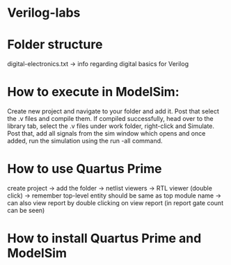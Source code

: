 # Verilog-labs

# Folder structure

digital-electronics.txt -> info regarding digital basics for Verilog

# How to execute in ModelSim:

Create new project and navigate to your folder and add it. Post that select the .v files and compile them. If compiled successfully, head over to the library tab, select the .v files under work folder, right-click and Simulate. Post that, add all signals from the sim window which opens and once added, run the simulation using the run -all command.

# How to use Quartus Prime

create project -> add the folder -> netlist viewers -> RTL viewer (double click) -> remember top-level entity should be same as top module name -> can also view report by double clicking on view report (in report gate count can be seen)

# How to install Quartus Prime and ModelSim